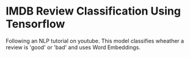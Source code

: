 # IMDB Review Classification Using Tensorflow

Following an NLP tutorial on youtube. This model classifies wheather a review is 'good' or 'bad' and uses Word Embeddings.

